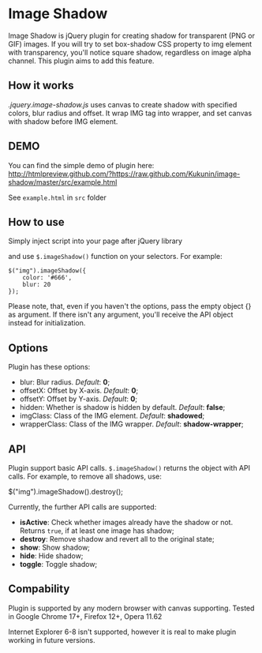 Image Shadow
============

Image Shadow is jQuery plugin for creating shadow for transparent (PNG or GIF) images. If you will try to set box-shadow CSS property to img element with transparency, you'll notice square shadow, regardless on image alpha channel. This plugin aims to add this feature.

How it works
------------

*.jquery.image-shadow.js* uses canvas to create shadow with specified colors, blur radius and offset. It wrap IMG tag into wrapper, and set canvas with shadow before IMG element.

DEMO
------------

You can find the simple demo of plugin here: http://htmlpreview.github.com/?https://raw.github.com/Kukunin/image-shadow/master/src/example.html

See `example.html` in `src` folder

How to use
------------

Simply inject script into your page after jQuery library

   <script src="jquery.image-shadow.js" type="text/javascript" charset="utf-8"></script>

and use `$.imageShadow()` function on your selectors. For example:

    $("img").imageShadow({
        color: '#666',
        blur: 20
    });

Please note, that, even if you haven't the options, pass the empty object {} as argument.
If there isn't any argument, you'll receive the API object instead for initialization.

Options
---------

Plugin has these options:

- blur: Blur radius. *Default*: **0**;
- offsetX: Offset by X-axis. *Default*: **0**;
- offsetY: Offset by Y-axis. *Default*: **0**;
- hidden: Whether is shadow is hidden by default. *Default*: **false**;
- imgClass: Class of the IMG element. *Default*: **shadowed**;
- wrapperClass: Class of the IMG wrapper. *Default*: **shadow-wrapper**;

API
-----------

Plugin support basic API calls. `$.imageShadow()` returns the object with API calls. For example, to remove all shadows, use:

   $("img").imageShadow().destroy();

Currently, the further API calls are supported:

- **isActive**: Check whether images already have the shadow or not. Returns `true`, if at least one image has shadow;
- **destroy**: Remove shadow and revert all to the original state;
- **show**: Show shadow;
- **hide**: Hide shadow;
- **toggle**: Toggle shadow;

Compability
-----------

Plugin is supported by any modern browser with canvas supporting.
Tested in Google Chrome 17+, Firefox 12+, Opera 11.62

Internet Explorer 6-8 isn't supported, however it is real to make plugin working in future versions.

